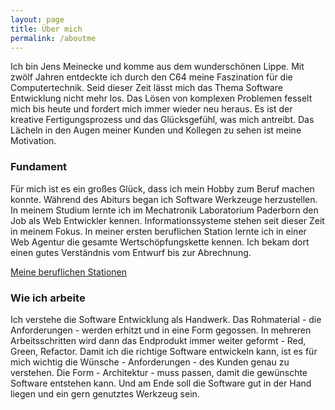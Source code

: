 ```yaml
---
layout: page
title: Über mich
permalink: /aboutme
---
```


Ich bin Jens Meinecke und komme aus dem wunderschönen Lippe. Mit zwölf Jahren entdeckte ich durch den C64 meine Faszination für die Computertechnik. Seid dieser Zeit lässt mich das Thema Software Entwicklung nicht mehr los. Das Lösen von komplexen Problemen fesselt mich bis heute und fordert mich immer wieder neu heraus. Es ist der kreative Fertigungsprozess und das Glücksgefühl, was mich antreibt. Das Lächeln in den Augen meiner Kunden und Kollegen zu sehen ist meine Motivation.

### Fundament

Für mich ist es ein großes Glück, dass ich mein Hobby zum Beruf machen konnte. Während des Abiturs began ich Software Werkzeuge herzustellen. In meinem Studium lernte ich im Mechatronik Laboratorium Paderborn den Job als Web Entwickler kennen. Informationssysteme stehen seit dieser Zeit in meinem Fokus. In meiner ersten beruflichen Station lernte ich in einer Web Agentur die gesamte Wertschöpfungskette kennen. Ich bekam dort einen gutes Verständnis vom Entwurf bis zur Abrechnung.

[Meine beruflichen Stationen](/meine-beruflichen-stationen)

### Wie ich arbeite

Ich verstehe die Software Entwicklung als Handwerk. Das Rohmaterial - die Anforderungen - werden erhitzt und in eine Form gegossen. In mehreren Arbeitsschritten wird dann das Endprodukt immer weiter geformt - Red, Green, Refactor. Damit ich die richtige Software entwickeln kann, ist es für mich wichtig die Wünsche - Anforderungen - des Kunden genau zu verstehen. Die Form - Architektur - muss passen, damit die gewünschte Software entstehen kann. Und am Ende soll die Software gut in der Hand liegen und ein gern genutztes Werkzeug sein.

